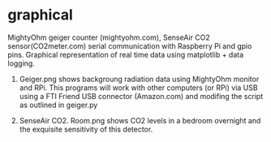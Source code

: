 # graphical
MightyOhm geiger counter (mightyohm.com), SenseAir CO2 sensor(CO2meter.com) serial communication with Raspberry Pi and gpio pins. Graphical representation of real time data using matplotlib + data logging. 

1. Geiger.png shows backgroung radiation data using MightyOhm monitor and RPi. This programs will work with other computers (or RPi) via USB using a FTI Friend USB connector (Amazon.com) and modifing the script as outlined in geiger.py

2. SenseAir CO2. Room.png shows CO2 levels in a bedroom overnight and the exquisite sensitivity of this detector. 
